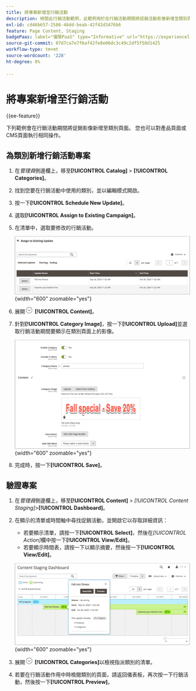 ```yaml
---
title: 將專案新增至行銷活動
description: 檢閱此行銷活動範例，此範例用於在行銷活動期間將促銷活動影像新增至類別頁面。
exl-id: cd46b657-2586-46dd-beab-42f42d3476b6
feature: Page Content, Staging
badgePaas: label="僅限PaaS" type="Informative" url="https://experienceleague.adobe.com/zh-hant/docs/commerce/user-guides/product-solutions" tooltip="僅適用於雲端專案(Adobe管理的PaaS基礎結構)和內部部署專案的Adobe Commerce 。"
source-git-commit: 07d7ca7e7f6af42fe8e06dc3c49c2df5f50d1425
workflow-type: tm+mt
source-wordcount: '228'
ht-degree: 0%

---
```


# 將專案新增至行銷活動

{{ee-feature}}

下列範例會在行銷活動期間將促銷影像新增至類別頁面。 您也可以對產品頁面或CMS頁面執行相同操作。

## 為類別新增行銷活動專案

1. 在&#x200B;_管理員_&#x200B;側邊欄上，移至&#x200B;**[!UICONTROL Catalog]** > **[!UICONTROL Categories]**。

1. 找到您要在行銷活動中使用的類別，並以編輯模式開啟。

1. 按一下&#x200B;**[!UICONTROL Schedule New Update]**。

1. 選取&#x200B;**[!UICONTROL Assign to Existing Campaign]**。

1. 在清單中，選取要修改的行銷活動。

   ![指派至現有的行銷活動](./assets/content-staging-assign-to-existing-campaign.png){width="600" zoomable="yes"}

1. 展開![擴充選擇器](../assets/icon-display-expand.png) **[!UICONTROL Content]**。

1. 針對&#x200B;**[!UICONTROL Category Image]**，按一下&#x200B;**[!UICONTROL Upload]**&#x200B;並選取行銷活動期間要顯示在類別頁面上的影像。

   ![正在新增類別影像](./assets/content-staging-existing-category-image.png){width="600" zoomable="yes"}

1. 完成時，按一下&#x200B;**[!UICONTROL Save]**。

## 驗證專案

1. 在&#x200B;_管理員_&#x200B;側邊欄上，移至&#x200B;**[!UICONTROL Content]** > _[!UICONTROL Content Staging]_>**[!UICONTROL Dashboard]**。

1. 在顯示的清單或時間軸中尋找促銷活動，並開啟它以存取詳細資訊：

   - 若要顯示清單，請按一下&#x200B;**[!UICONTROL Select]**，然後在&#x200B;_[!UICONTROL Action]_&#x200B;欄中按一下&#x200B;**[!UICONTROL View/Edit]**。
   - 若要顯示時間表，請按一下以顯示摘要，然後按一下&#x200B;**[!UICONTROL View/Edit]**。

   ![行銷活動詳細資料](./assets/content-staging-dashboard-summary.png){width="600" zoomable="yes"}

1. 展開![擴充選擇器](../assets/icon-display-expand.png) **[!UICONTROL Categories]**&#x200B;以檢視指派類別的清單。

1. 若要在行銷活動作用中時檢閱類別的頁面，請返回儀表板，再次按一下行銷活動，然後按一下&#x200B;**[!UICONTROL Preview]**。
